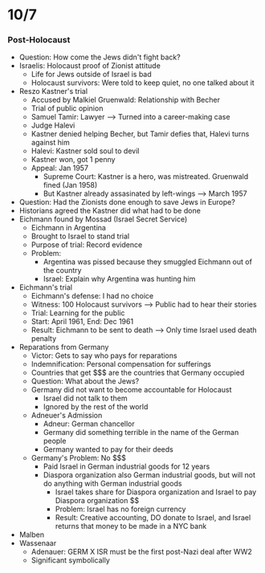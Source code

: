 # 10/7
### Post-Holocaust
- Question: How come the Jews didn't fight back?
- Israelis: Holocaust proof of Zionist attitude
	- Life for Jews outside of Israel is bad
	- Holocaust survivors: Were told to keep quiet, no one talked about it
- Reszo Kastner's trial
	- Accused by Malkiel Gruenwald:	Relationship with Becher
	- Trial of public opinion
	- Samuel Tamir: Lawyer --> Turned into a career-making case
	- Judge Halevi
	- Kastner denied helping Becher, but Tamir defies that, Halevi turns against him
	- Halevi: Kastner sold soul to devil
	- Kastner won, got 1 penny
	- Appeal: Jan 1957
		- Supreme Court: Kastner is a hero, was mistreated. Gruenwald fined (Jan 1958)
		- But Kastner already assasinated by left-wings --> March 1957
- Question: Had the Zionists done enough to save Jews in Europe?
- Historians agreed the Kastner did what had to be done
- Eichmann found by Mossad (Israel Secret Service)
	- Eichmann in Argentina
	- Brought to Israel to stand trial
	- Purpose of trial: Record evidence
	- Problem:
		- Argentina was pissed because they smuggled Eichmann out of the country
		- Israel: Explain why Argentina was hunting him
- Eichmann's trial
	- Eichmann's defense: I had no choice
	- Witness: 100 Holocaust survivors --> Public had to hear their stories
	- Trial: Learning for the public
	- Start: April 1961, End: Dec 1961
	- Result: Eichmann to be sent to death --> Only time Israel used death penalty
- Reparations from Germany
	- Victor: Gets to say who pays for reparations
	- Indemnification: Personal compensation for sufferings
	- Countries that get $$$ are the countries that Germany occupied
	- Question: What about the Jews?
	- Germany did not want to become accountable for Holocaust
		- Israel did not talk to them
		- Ignored by the rest of the world
	- Adneuer's Admission
		- Adneur: German chancellor
		- Germany did something terrible in the name of the German people
		- Germany wanted to pay for their deeds
	- Germany's Problem: No $$$
		- Paid Israel in German industrial goods for 12 years
		- Diaspora organization also German industrial goods, but will not do anything with German industrial goods
			- Israel takes share for Diaspora organization and Israel to pay Diaspora organization $$
			- Problem: Israel has no foreign currency
			- Result: Creative accounting, DO donate to Israel, and Israel returns that money to be made in a NYC bank
- Malben
- Wassenaar
	- Adenauer: GERM X ISR must be the first post-Nazi deal after WW2
	- Significant symbolically
